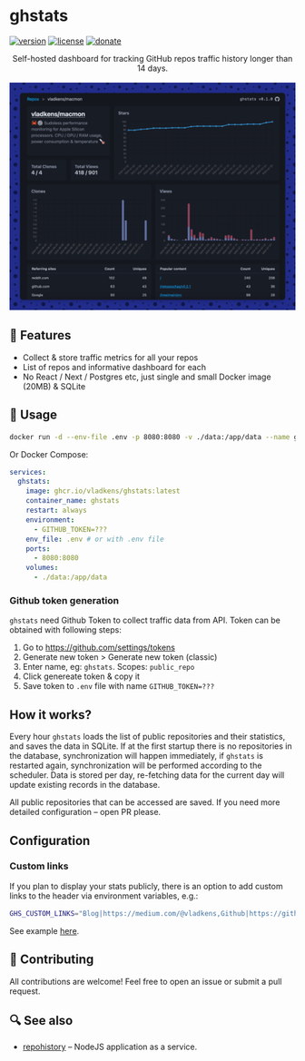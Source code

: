 # ghstats

[<img src="https://badgen.net/github/release/vladkens/ghstats" alt="version" />](https://github.com/vladkens/ghstats/releases)
[<img src="https://badgen.net/github/license/vladkens/ghstats" alt="license" />](https://github.com/vladkens/ghstats/blob/main/LICENSE)
[<img src="https://badgen.net/static/-/buy%20me%20a%20coffee/ff813f?icon=buymeacoffee&label" alt="donate" />](https://buymeacoffee.com/vladkens)

<div align="center">
  Self-hosted dashboard for tracking GitHub repos traffic history longer than 14 days.
  <br />
  <br />
  <img src="https://github.com/vladkens/ghstats/blob/assets/preview.png?raw=true" alt="ghstats preview" />
</div>

## 🌟 Features

- Collect & store traffic metrics for all your repos
- List of repos and informative dashboard for each
- No React / Next / Postgres etc, just single and small Docker image (20MB) & SQLite

## 🚀 Usage

```sh
docker run -d --env-file .env -p 8080:8080 -v ./data:/app/data --name ghstats ghcr.io/vladkens/ghstats:latest
```

Or Docker Compose:

```yaml
services:
  ghstats:
    image: ghcr.io/vladkens/ghstats:latest
    container_name: ghstats
    restart: always
    environment:
      - GITHUB_TOKEN=???
    env_file: .env # or with .env file
    ports:
      - 8080:8080
    volumes:
      - ./data:/app/data
```

### Github token generation

`ghstats` need Github Token to collect traffic data from API. Token can be obtained with following steps:

1. Go to https://github.com/settings/tokens
2. Generate new token > Generate new token (classic)
3. Enter name, eg: `ghstats`. Scopes: `public_repo`
4. Click genereate token & copy it
5. Save token to `.env` file with name `GITHUB_TOKEN=???`

## How it works?

Every hour `ghstats` loads the list of public repositories and their statistics, and saves the data in SQLite. If at the first startup there is no repositories in the database, synchronization will happen immediately, if `ghstats` is restarted again, synchronization will be performed according to the scheduler. Data is stored per day, re-fetching data for the current day will update existing records in the database.

All public repositories that can be accessed are saved. If you need more detailed configuration – open PR please.

## Configuration

### Custom links

If you plan to display your stats publicly, there is an option to add custom links to the header via environment variables, e.g.:

```sh
GHS_CUSTOM_LINKS="Blog|https://medium.com/@vladkens,Github|https://github.com/vladkens,Buy me a coffee|https://buymeacoffee.com/vladkens"
```

See example [here](https://github.com/vladkens/ghstats/issues/8).

## 🤝 Contributing

All contributions are welcome! Feel free to open an issue or submit a pull request.

## 🔍 See also

- [repohistory](https://github.com/repohistory/repohistory) – NodeJS application as a service.

